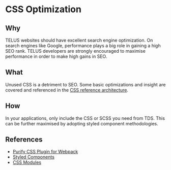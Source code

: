 # CSS Optimization

## Why

TELUS websites should have excellent search engine optimization. On search engines like Google, performance plays a big role in gaining a high SEO rank. TELUS developers are strongly encouraged to maximise performance in order to make high gains in SEO.

## What

Unused CSS is a detriment to SEO. Some basic optimizations and insight are covered and referenced in the [CSS reference architecture](../deveopment/css.md).

## How

In your applications, only include the CSS or SCSS you need from TDS. This can be further maximised by adopting styled component methodologies.

## References

- [Purify CSS Plugin for Webpack](https://github.com/webpack-contrib/purifycss-webpack)
- [Styled Components](https://github.com/styled-components/styled-components)
- [CSS Modules](https://github.com/css-modules/css-modules)
